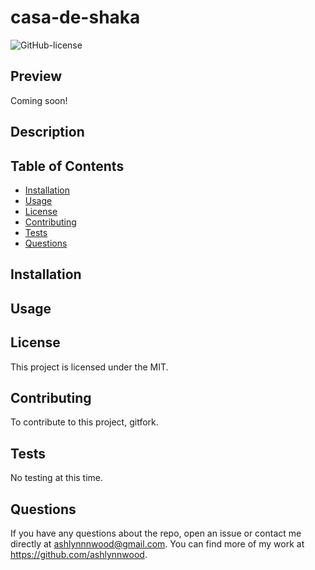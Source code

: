 # casa-de-shaka

  ![GitHub-license](https://img.shields.io/badge/License-MIT-blue)

  ## Preview
 Coming soon!

  ## Description
  

  ## Table of Contents
  * [Installation](#installation)
  * [Usage](#usage)
  * [License](#license)
  * [Contributing](#contributing)
  * [Tests](#tests)
  * [Questions](#questions)
  
  ## Installation
  

  ## Usage
  

  ## License
  This project is licensed under the MIT.

  ## Contributing
  To contribute to this project, gitfork.

  ## Tests
  No testing at this time.

  ## Questions 
  If you have any questions about the repo, open an issue or 
  contact me directly at ashlynnnwood@gmail.com. You can find more of my work at https://github.com/ashlynnwood.